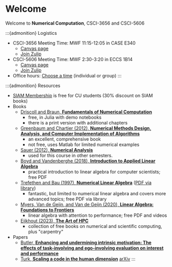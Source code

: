 # Welcome

Welcome to **Numerical Computation**, CSCI-3656 and CSCI-5606

:::{admonition} Logistics
* CSCI-3656 Meeting Time: MWF 11:15-12:05 in CASE E340
  * [Canvas page](https://canvas.colorado.edu/courses/90008)
  * [Join Zulip](https://cu-numcomp.zulipchat.com/join/7v4xhqax7kidswditk3khdi5/)
* CSCI-5606 Meeting Time: MWF 2:30-3:20 in ECCS 1B14
  * [Canvas page](https://canvas.colorado.edu/courses/90009)
  * [Join Zulip](https://cu-numcomp.zulipchat.com/join/ukd6chvjlok245dx5gwq2nbi/)
* Office hours: [Choose a time](https://app.simplymeet.me/jed/numcomp) (individual or group)
:::

:::{admonition} Resources

* [SIAM Membership](http://www.siam.org/students/memberships.php) is free for CU students (30% discount on SIAM books)
* Books
  * [Driscoll and Braun, **Fundamentals of Numerical Computation**](https://fncbook.github.io/fnc/frontmatter.html)
    * free, in Julia with demo notebooks
    * there is a print version with additional chapters
  * [Greenbaum and Chartier (2012), **Numerical Methods Design, Analysis, and Computer Implementation of Algorithms**](https://press.princeton.edu/titles/9763.html)
    * an excellent, comprehensive book
    * not free, uses Matlab for limited numerical examples
  * [Sauer (2012), **Numerical Analysis**](https://www.pearson.com/us/higher-education/program/Sauer-Numerical-Analysis-2nd-Edition/PGM223463.html)
    * used for this course in other semesters.
  * [Boyd and Vandenberghe (2018), **Introduction to Applied Linear Algebra**](https://web.stanford.edu/~boyd/vmls/)
    * practical introduction to linear algebra for computer scientists; free PDF
  * [Trefethen and Bau (1997), **Numerical Linear Algebra**](http://bookstore.siam.org/ot50/) ([PDF via library](http://libraries.colorado.edu/record=b8207383~S3))
    * fantastic, but limited to numerical linear algebra and covers more advanced topics; free PDF via library
  * [Myers, Van de Geijn, and Van de Geijn (2020), **Linear Algebra: Foundations to Frontiers**](http://www.ulaff.net/downloads.html)
    * linear algebra with attention to performance; free PDF and videos
  * [Eijkhout (2023), **The Art of HPC**](https://theartofhpc.com/)
    * collection of free books on numerical and scientific computing, plus "carpentry"
* Papers
  * [Butler, **Enhancing and undermining intrinsic motivation: The effects of task-involving and ego-involving evaluation on interest and performance**](https://cu-numcomp.github.io/spring23/downloads/Butler-EnhancingAndUnderminingIntrinsicMotivation-1988.pdf)
  * [Turk, **Scaling a code in the human dimension**](https://dl.acm.org/doi/10.1145/2484762.2484782) [arXiv](https://arxiv.org/pdf/1301.7064.pdf)
:::
